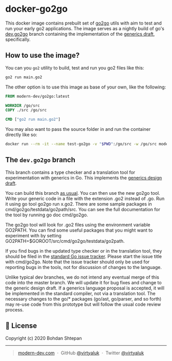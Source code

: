 # docker-go2go

This docker image contains prebuilt set of [go2go](https://blog.golang.org/generics-next-step) utils with aim to test and run your early go2 applications. The image serves as a nightly build of go's [dev.go2go](https://go.googlesource.com/go/+/refs/heads/dev.go2go/README.go2go.md) branch containing the implementation of the [generics draft](https://go.googlesource.com/proposal/+/refs/heads/master/design/go2draft-type-parameters.md), specifically.

## How to use the image?

You can you `go2` utility to build, test and run you go2 files like this:

```sh
go2 run main.go2
```

The other option is to use this image as base of your own, like the following:

```dockerfile
FROM modern-dev/go2go:latest

WORKDIR /go/src
COPY ./src /go/src

CMD ["go2 run main.go2"]
```

You may also want to pass the source folder in and run the container directly like so:

```sh
docker run --rm -it --name test-go2go -v "$PWD":/go/src -w /go/src modern-dev/go2go:latest go2 run main.go2
```

## The `dev.go2go` branch

This branch contains a type checker and a translation tool for experimentation with generics in Go. This implements the [generics design draft](https://go.googlesource.com/proposal/+/refs/heads/master/design/go2draft-type-parameters.md).

You can build this branch [as usual](https://golang.org/doc/install/source). You can then use the new go2go tool. Write your generic code in a file with the extension .go2 instead of .go. Run it using go tool go2go run x.go2. There are some sample packages in cmd/go2go/testdata/go2path/src. You can see the full documentation for the tool by running go doc cmd/go2go.

The go2go tool will look for .go2 files using the environment variable GO2PATH. You can find some useful packages that you might want to experiment with by setting GO2PATH=$GOROOT/src/cmd/go2go/testdata/go2path.

If you find bugs in the updated type checker or in the translation tool, they should be filed in the [standard Go issue tracker](https://golang.org/issue). Please start the issue title with cmd/go2go. Note that the issue tracker should only be used for reporting bugs in the tools, not for discussion of changes to the language.

Unlike typical dev branches, we do not intend any eventual merge of this code into the master branch. We will update it for bug fixes and change to the generic design draft. If a generics language proposal is accepted, it will be implemented in the standard compiler, not via a translation tool. The necessary changes to the go/* packages (go/ast, go/parser, and so forth) may re-use code from this prototype but will follow the usual code review process.

## :green_book: License

Copyright (c) 2020 Bohdan Shtepan

---

> [modern-dev.com](http://modern-dev.com) &nbsp;&middot;&nbsp;
> GitHub [@virtyaluk](https://github.com/virtyaluk) &nbsp;&middot;&nbsp;
> Twitter [@virtyaluk](https://twitter.com/virtyaluk)
